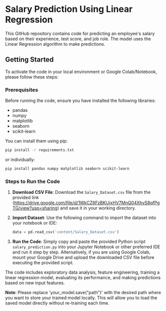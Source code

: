  # Salary Prediction Using Linear Regression

This GitHub repository contains code for predicting an employee's salary based on their experience, test score, and job role. The model uses the Linear Regression algorithm to make predictions.

## Getting Started

To activate the code in your local environment or Google Colab/Notebook, please follow these steps:

### Prerequisites

Before running the code, ensure you have installed the following libraries:

* pandas
* numpy
* matplotlib
* seaborn
* scikit-learn

You can install them using pip:
```bash
pip install -r requirements.txt
```
or individually:
```bash
pip install pandas numpy matplotlib seaborn scikit-learn
```

### Steps to Run the Code

1. **Download CSV File**: Download the `Salary_Dataset.csv` file from the provided link (<https://drive.google.com/file/d/1WkCZ6FzBKlJjxHV7MnQ04XhvS8qfPgTG/view?usp=sharing>) and save it in your working directory.

2. **Import Dataset**: Use the following command to import the dataset into your notebook or IDE:
   ```python
   data = pd.read_csv('content/Salary_Dataset.csv')
   ```

3. **Run the Code**: Simply copy and paste the provided Python script `salary_prediction.py` into your Jupyter Notebook or other preferred IDE and run it step by step. Alternatively, if you are using Google Colab, mount your Google Drive and upload the downloaded CSV file before executing the provided script.

The code includes exploratory data analysis, feature engineering, training a linear regression model, evaluating its performance, and making predictions based on new input features.

**Note**: Please replace 'your_model.save("path")' with the desired path where you want to store your trained model locally. This will allow you to load the saved model directly without re-training each time.

